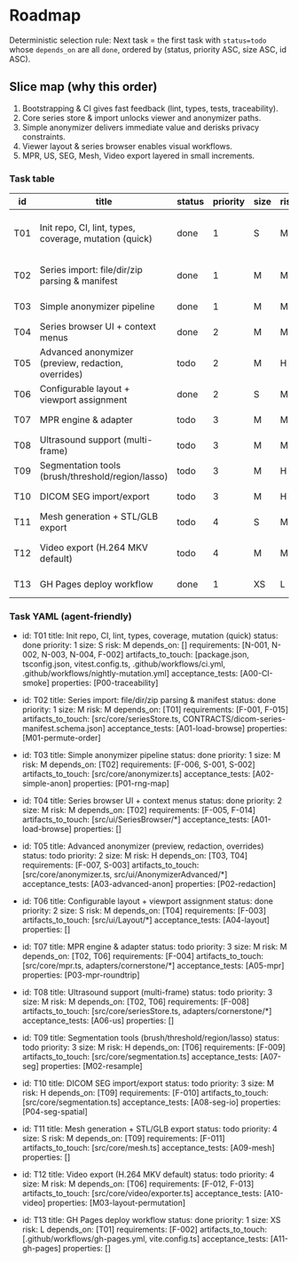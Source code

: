 # Roadmap

Deterministic selection rule: Next task = the first task with `status=todo` whose `depends_on` are all `done`, ordered by (status, priority ASC, size ASC, id ASC).

## Slice map (why this order)

1. Bootstrapping & CI gives fast feedback (lint, types, tests, traceability).
2. Core series store & import unlocks viewer and anonymizer paths.
3. Simple anonymizer delivers immediate value and derisks privacy constraints.
4. Viewer layout & series browser enables visual workflows.
5. MPR, US, SEG, Mesh, Video export layered in small increments.

### Task table

| id  | title                                                  | status | priority | size | risk | depends_on | requirements                    | artifacts_to_touch                                                   | acceptance_tests  | properties             |
| --- | ------------------------------------------------------ | ------ | -------- | ---- | ---- | ---------- | ------------------------------- | -------------------------------------------------------------------- | ----------------- | ---------------------- |
| T01 | Init repo, CI, lint, types, coverage, mutation (quick) | done   | 1        | S    | M    | []         | [N-001,N-002,N-003,N-004,F-002] | package.json, tsconfig.json, vitest.config.ts, .github/workflows/\*  | A00-CI-smoke      | P00-traceability       |
| T02 | Series import: file/dir/zip parsing & manifest         | done   | 1        | M    | M    | [T01]      | [F-001,F-015]                   | src/core/seriesStore.ts, CONTRACTS/dicom-series-manifest.schema.json | A01-load-browse   | M01-permute-order      |
| T03 | Simple anonymizer pipeline                             | done   | 1        | M    | M    | [T02]      | [F-006,S-001,S-002]             | src/core/anonymizer.ts                                               | A02-simple-anon   | P01-rng-map            |
| T04 | Series browser UI + context menus                      | done   | 2        | M    | M    | [T02]      | [F-005,F-014]                   | src/ui/SeriesBrowser/\*                                              | A01-load-browse   | —                      |
| T05 | Advanced anonymizer (preview, redaction, overrides)    | todo   | 2        | M    | H    | [T03,T04]  | [F-007,S-003]                   | src/core/anonymizer.ts, src/ui/AnonymizerAdvanced/\*                 | A03-advanced-anon | P02-redaction          |
| T06 | Configurable layout + viewport assignment              | done   | 2        | S    | M    | [T04]      | [F-003]                         | src/ui/Layout/\*                                                     | A04-layout        | —                      |
| T07 | MPR engine & adapter                                   | todo   | 3        | M    | M    | [T02,T06]  | [F-004]                         | src/core/mpr.ts, adapters/cornerstone/\*                             | A05-mpr           | P03-mpr-roundtrip      |
| T08 | Ultrasound support (multi-frame)                       | todo   | 3        | M    | M    | [T02,T06]  | [F-008]                         | src/core/seriesStore.ts, adapters/cornerstone/\*                     | A06-us            | —                      |
| T09 | Segmentation tools (brush/threshold/region/lasso)      | todo   | 3        | M    | H    | [T06]      | [F-009]                         | src/core/segmentation.ts                                             | A07-seg           | M02-resample           |
| T10 | DICOM SEG import/export                                | todo   | 3        | M    | H    | [T09]      | [F-010]                         | src/core/segmentation.ts                                             | A08-seg-io        | P04-seg-spatial        |
| T11 | Mesh generation + STL/GLB export                       | todo   | 4        | S    | M    | [T09]      | [F-011]                         | src/core/mesh.ts                                                     | A09-mesh          | —                      |
| T12 | Video export (H.264 MKV default)                       | todo   | 4        | M    | M    | [T06]      | [F-012,F-013]                   | src/core/video/exporter.ts                                           | A10-video         | M03-layout-permutation |
| T13 | GH Pages deploy workflow                               | done   | 1        | XS   | L    | [T01]      | [F-002]                         | .github/workflows/gh-pages.yml, vite.config.ts                       | A11-gh-pages      | —                      |

### Task YAML (agent-friendly)

- id: T01
  title: Init repo, CI, lint, types, coverage, mutation (quick)
  status: done
  priority: 1
  size: S
  risk: M
  depends_on: []
  requirements: [N-001, N-002, N-003, N-004, F-002]
  artifacts_to_touch: [package.json, tsconfig.json, vitest.config.ts, .github/workflows/ci.yml, .github/workflows/nightly-mutation.yml]
  acceptance_tests: [A00-CI-smoke]
  properties: [P00-traceability]

- id: T02
  title: Series import: file/dir/zip parsing & manifest
  status: done
  priority: 1
  size: M
  risk: M
  depends_on: [T01]
  requirements: [F-001, F-015]
  artifacts_to_touch: [src/core/seriesStore.ts, CONTRACTS/dicom-series-manifest.schema.json]
  acceptance_tests: [A01-load-browse]
  properties: [M01-permute-order]

- id: T03
  title: Simple anonymizer pipeline
  status: done
  priority: 1
  size: M
  risk: M
  depends_on: [T02]
  requirements: [F-006, S-001, S-002]
  artifacts_to_touch: [src/core/anonymizer.ts]
  acceptance_tests: [A02-simple-anon]
  properties: [P01-rng-map]

- id: T04
  title: Series browser UI + context menus
  status: done
  priority: 2
  size: M
  risk: M
  depends_on: [T02]
  requirements: [F-005, F-014]
  artifacts_to_touch: [src/ui/SeriesBrowser/*]
  acceptance_tests: [A01-load-browse]
  properties: []

- id: T05
  title: Advanced anonymizer (preview, redaction, overrides)
  status: todo
  priority: 2
  size: M
  risk: H
  depends_on: [T03, T04]
  requirements: [F-007, S-003]
  artifacts_to_touch: [src/core/anonymizer.ts, src/ui/AnonymizerAdvanced/*]
  acceptance_tests: [A03-advanced-anon]
  properties: [P02-redaction]

- id: T06
  title: Configurable layout + viewport assignment
  status: done
  priority: 2
  size: S
  risk: M
  depends_on: [T04]
  requirements: [F-003]
  artifacts_to_touch: [src/ui/Layout/*]
  acceptance_tests: [A04-layout]
  properties: []

- id: T07
  title: MPR engine & adapter
  status: todo
  priority: 3
  size: M
  risk: M
  depends_on: [T02, T06]
  requirements: [F-004]
  artifacts_to_touch: [src/core/mpr.ts, adapters/cornerstone/*]
  acceptance_tests: [A05-mpr]
  properties: [P03-mpr-roundtrip]

- id: T08
  title: Ultrasound support (multi-frame)
  status: todo
  priority: 3
  size: M
  risk: M
  depends_on: [T02, T06]
  requirements: [F-008]
  artifacts_to_touch: [src/core/seriesStore.ts, adapters/cornerstone/*]
  acceptance_tests: [A06-us]
  properties: []

- id: T09
  title: Segmentation tools (brush/threshold/region/lasso)
  status: todo
  priority: 3
  size: M
  risk: H
  depends_on: [T06]
  requirements: [F-009]
  artifacts_to_touch: [src/core/segmentation.ts]
  acceptance_tests: [A07-seg]
  properties: [M02-resample]

- id: T10
  title: DICOM SEG import/export
  status: todo
  priority: 3
  size: M
  risk: H
  depends_on: [T09]
  requirements: [F-010]
  artifacts_to_touch: [src/core/segmentation.ts]
  acceptance_tests: [A08-seg-io]
  properties: [P04-seg-spatial]

- id: T11
  title: Mesh generation + STL/GLB export
  status: todo
  priority: 4
  size: S
  risk: M
  depends_on: [T09]
  requirements: [F-011]
  artifacts_to_touch: [src/core/mesh.ts]
  acceptance_tests: [A09-mesh]
  properties: []

- id: T12
  title: Video export (H.264 MKV default)
  status: todo
  priority: 4
  size: M
  risk: M
  depends_on: [T06]
  requirements: [F-012, F-013]
  artifacts_to_touch: [src/core/video/exporter.ts]
  acceptance_tests: [A10-video]
  properties: [M03-layout-permutation]

- id: T13
  title: GH Pages deploy workflow
  status: done
  priority: 1
  size: XS
  risk: L
  depends_on: [T01]
  requirements: [F-002]
  artifacts_to_touch: [.github/workflows/gh-pages.yml, vite.config.ts]
  acceptance_tests: [A11-gh-pages]
  properties: []
